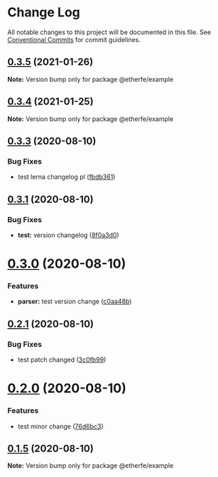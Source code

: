 # Change Log

All notable changes to this project will be documented in this file.
See [Conventional Commits](https://conventionalcommits.org) for commit guidelines.

## [0.3.5](https://github.com/nolonger21/yarn-lerna-monorepo/compare/@etherfe/example@0.3.4...@etherfe/example@0.3.5) (2021-01-26)

**Note:** Version bump only for package @etherfe/example





## [0.3.4](https://github.com/nolonger21/yarn-lerna-monorepo/compare/@etherfe/example@0.3.3...@etherfe/example@0.3.4) (2021-01-25)

**Note:** Version bump only for package @etherfe/example





## [0.3.3](https://github.com/nolonger21/yarn-lerna-monorepo/compare/@etherfe/example@0.3.2...@etherfe/example@0.3.3) (2020-08-10)


### Bug Fixes

* test lerna changelog pl ([fbdb361](https://github.com/nolonger21/yarn-lerna-monorepo/commit/fbdb3616c7ebed39b8059caa2cc28b717d642d43))





## [0.3.1](https://github.com/nolonger21/yarn-monorepo/compare/@etherfe/example@0.3.0...@etherfe/example@0.3.1) (2020-08-10)


### Bug Fixes

* **test:** version changelog ([8f0a3d0](https://github.com/nolonger21/yarn-monorepo/commit/8f0a3d0f24be816889e2335676fcf8cd58e721fd))





# [0.3.0](https://github.com/nolonger21/yarn-monorepo/compare/@etherfe/example@0.2.1...@etherfe/example@0.3.0) (2020-08-10)


### Features

* **parser:** test version change ([c0aa48b](https://github.com/nolonger21/yarn-monorepo/commit/c0aa48bdb89bbdb872c878d4d6816220582a412d))





## [0.2.1](https://github.com/nolonger21/yarn-monorepo/compare/@etherfe/example@0.2.0...@etherfe/example@0.2.1) (2020-08-10)


### Bug Fixes

* test patch changed ([3c0fb99](https://github.com/nolonger21/yarn-monorepo/commit/3c0fb9935d45dc51fac509aa4bcd35347aa0d4df))





# [0.2.0](https://github.com/nolonger21/yarn-monorepo/compare/@etherfe/example@0.1.5...@etherfe/example@0.2.0) (2020-08-10)


### Features

* test minor change ([76d6bc3](https://github.com/nolonger21/yarn-monorepo/commit/76d6bc319b8cb8f5f559709acab8c78490b677a8))





## [0.1.5](https://github.com/nolonger21/yarn-monorepo/compare/@etherfe/example@0.1.4...@etherfe/example@0.1.5) (2020-08-10)

**Note:** Version bump only for package @etherfe/example
